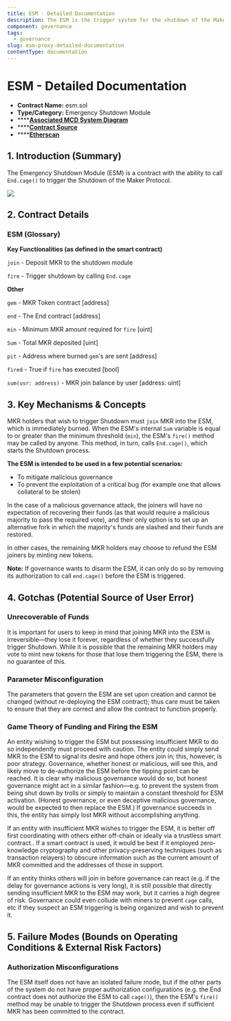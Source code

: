 ```yaml
---
title: ESM - Detailed Documentation
description: The ESM is the trigger system for the shutdown of the Maker Protocol
component: governance
tags:
  - governance
slug: esm-proxy-detailed-documentation
contentType: documentation
---
```


# ESM - Detailed Documentation

- **Contract Name:** esm.sol
- **Type/Category:** Emergency Shutdown Module
- \*\*\*\*[**Associated MCD System Diagram**](https://github.com/makerdao/dss/wiki)
- \*\*\*\*[**Contract Source**](https://github.com/makerdao/esm/blob/master/src/ESM.sol)
- \*\*\*\*[**Etherscan**](https://etherscan.io/address/0x0581a0abe32aae9b5f0f68defab77c6759100085)

## 1. Introduction \(Summary\)

The Emergency Shutdown Module \(ESM\) is a contract with the ability to call `End.cage()` to trigger the Shutdown of the Maker Protocol.

![](/images/documentation/mcd-system-2.0%20%282%29.png)

## 2. Contract Details

### ESM \(Glossary\)

**Key Functionalities \(as defined in the smart contract\)**

`join` - Deposit MKR to the shutdown module

`fire` - Trigger shutdown by calling `End.cage`

**Other**

`gem` - MKR Token contract \[address\]

`end` - The End contract \[address\]

`min` - Minimum MKR amount required for `fire` \[uint\]

`Sum` - Total MKR deposited \[uint\]

`pit` - Address where burned `gem`'s are sent \[address\]

`fired` - True if `fire` has executed \[bool\]

`sum(usr: address)` - MKR join balance by user \[address: uint\]

## 3. Key Mechanisms & Concepts

MKR holders that wish to trigger Shutdown must `join` MKR into the ESM, which is immediately burned. When the ESM's internal `Sum` variable is equal to or greater than the minimum threshold \(`min`\), the ESM's `fire()` method may be called by anyone. This method, in turn, calls `End.cage()`, which starts the Shutdown process.

**The ESM is intended to be used in a few potential scenarios:**

- To mitigate malicious governance
- To prevent the exploitation of a critical bug \(for example one that allows collateral to be stolen\)

In the case of a malicious governance attack, the joiners will have no expectation of recovering their funds \(as that would require a malicious majority to pass the required vote\), and their only option is to set up an alternative fork in which the majority's funds are slashed and their funds are restored.

In other cases, the remaining MKR holders may choose to refund the ESM joiners by minting new tokens.

**Note:** If governance wants to disarm the ESM, it can only do so by removing its authorization to call `end.cage()` before the ESM is triggered.

## 4. Gotchas \(Potential Source of User Error\)

### Unrecoverable of Funds

It is important for users to keep in mind that joining MKR into the ESM is irreversible—they lose it forever, regardless of whether they successfully trigger Shutdown. While it is possible that the remaining MKR holders may vote to mint new tokens for those that lose them triggering the ESM, there is no guarantee of this.

### Parameter Misconfiguration

The parameters that govern the ESM are set upon creation and cannot be changed \(without re-deploying the ESM contract\); thus care must be taken to ensure that they are correct and allow the contract to function properly.

### Game Theory of Funding and Firing the ESM

An entity wishing to trigger the ESM but possessing insufficient MKR to do so independently must proceed with caution. The entity could simply send MKR to the ESM to signal its desire and hope others join in; this, however, is poor strategy. Governance, whether honest or malicious, will see this, and likely move to de-authorize the ESM before the tipping point can be reached. It is clear why malicious governance would do so, but honest governance might act in a similar fashion—e.g. to prevent the system from being shut down by trolls or simply to maintain a constant threshold for ESM activation. \(Honest governance, or even deceptive malicious governance, would be expected to then replace the ESM.\) If governance succeeds in this, the entity has simply lost MKR without accomplishing anything.

If an entity with insufficient MKR wishes to trigger the ESM, it is better off first coordinating with others either off-chain or ideally via a trustless smart contract.. If a smart contract is used, it would be best if it employed zero-knowledge cryptography and other privacy-preserving techniques \(such as transaction relayers\) to obscure information such as the current amount of MKR committed and the addresses of those in support.

If an entity thinks others will join in before governance can react \(e.g. if the delay for governance actions is very long\), it is still possible that directly sending insufficient MKR to the ESM may work, but it carries a high degree of risk. Governance could even collude with miners to prevent `cage` calls, etc if they suspect an ESM triggering is being organized and wish to prevent it.

## 5. Failure Modes \(Bounds on Operating Conditions & External Risk Factors\)

### Authorization Misconfigurations

The ESM itself does not have an isolated failure mode, but if the other parts of the system do not have proper authorization configurations \(e.g. the End contract does not authorize the ESM to call `cage()`\), then the ESM's `fire()` method may be unable to trigger the Shutdown process even if sufficient MKR has been committed to the contract.
